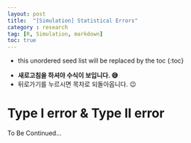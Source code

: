 ```yaml
---
layout: post
title:  "[Simulation] Statistical Errors"
category : research
tag: [R, Simulation, markdown]
toc: true
---
```

* this unordered seed list will be replaced by the toc
{:toc}

- **새로고침을 하셔야 수식이 보입니다. 😅**
- 뒤로가기를 누르시면 목차로 되돌아옵니다. 😉

# Type I error & Type II error

To Be Continued...
